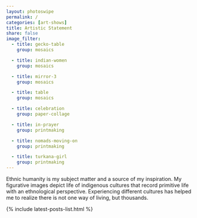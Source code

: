 ```yaml
---
layout: photoswipe
permalink: /
categories: [art-shows]
title: Artistic Statement
share: false
image_filter:
  - title: gecko-table
    group: mosaics

  - title: indian-women
    group: mosaics

  - title: mirror-3
    group: mosaics

  - title: table
    group: mosaics

  - title: celebration
    group: paper-collage

  - title: in-prayer
    group: printmaking

  - title: nomads-moving-on
    group: printmaking

  - title: turkana-girl
    group: printmaking
---
```


Ethnic humanity is my subject matter and a source of my inspiration. My figurative images depict life of indigenous cultures that record primitive life with an ethnological perspective. Experiencing different cultures has helped me to realize there is not one way of living, but thousands.

{% include latest-posts-list.html %}
